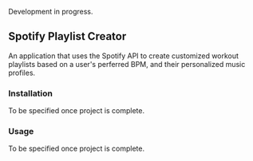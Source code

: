 Development in progress. 

## Spotify Playlist Creator

An application that uses the Spotify API to create customized workout playlists based on a user's perferred BPM, and their personalized music profiles.

### Installation 

To be specified once project is complete.

### Usage

To be specified once project is complete.

